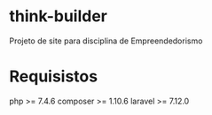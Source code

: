 # think-builder
Projeto de site para disciplina de Empreendedorismo


# Requisistos
php >= 7.4.6
composer >= 1.10.6
laravel >= 7.12.0